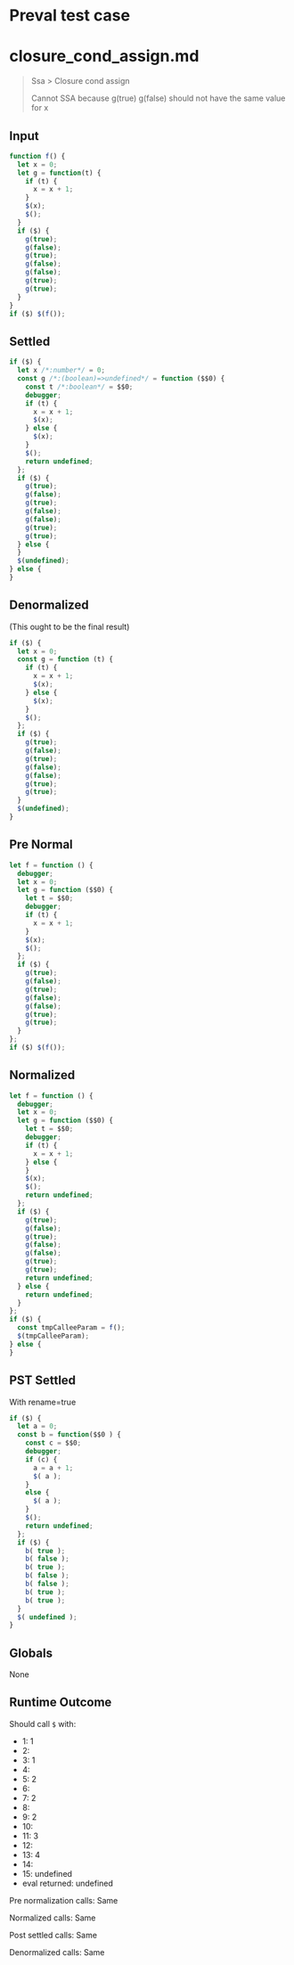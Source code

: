 # Preval test case

# closure_cond_assign.md

> Ssa > Closure cond assign
>
> Cannot SSA because g(true) g(false) should not have the same value for x

## Input

`````js filename=intro
function f() {
  let x = 0;
  let g = function(t) {
    if (t) {
      x = x + 1;
    }
    $(x);
    $();
  }
  if ($) {
    g(true);
    g(false);
    g(true);
    g(false);
    g(false);
    g(true);
    g(true);
  }
}
if ($) $(f());
`````

## Settled


`````js filename=intro
if ($) {
  let x /*:number*/ = 0;
  const g /*:(boolean)=>undefined*/ = function ($$0) {
    const t /*:boolean*/ = $$0;
    debugger;
    if (t) {
      x = x + 1;
      $(x);
    } else {
      $(x);
    }
    $();
    return undefined;
  };
  if ($) {
    g(true);
    g(false);
    g(true);
    g(false);
    g(false);
    g(true);
    g(true);
  } else {
  }
  $(undefined);
} else {
}
`````

## Denormalized
(This ought to be the final result)

`````js filename=intro
if ($) {
  let x = 0;
  const g = function (t) {
    if (t) {
      x = x + 1;
      $(x);
    } else {
      $(x);
    }
    $();
  };
  if ($) {
    g(true);
    g(false);
    g(true);
    g(false);
    g(false);
    g(true);
    g(true);
  }
  $(undefined);
}
`````

## Pre Normal


`````js filename=intro
let f = function () {
  debugger;
  let x = 0;
  let g = function ($$0) {
    let t = $$0;
    debugger;
    if (t) {
      x = x + 1;
    }
    $(x);
    $();
  };
  if ($) {
    g(true);
    g(false);
    g(true);
    g(false);
    g(false);
    g(true);
    g(true);
  }
};
if ($) $(f());
`````

## Normalized


`````js filename=intro
let f = function () {
  debugger;
  let x = 0;
  let g = function ($$0) {
    let t = $$0;
    debugger;
    if (t) {
      x = x + 1;
    } else {
    }
    $(x);
    $();
    return undefined;
  };
  if ($) {
    g(true);
    g(false);
    g(true);
    g(false);
    g(false);
    g(true);
    g(true);
    return undefined;
  } else {
    return undefined;
  }
};
if ($) {
  const tmpCalleeParam = f();
  $(tmpCalleeParam);
} else {
}
`````

## PST Settled
With rename=true

`````js filename=intro
if ($) {
  let a = 0;
  const b = function($$0 ) {
    const c = $$0;
    debugger;
    if (c) {
      a = a + 1;
      $( a );
    }
    else {
      $( a );
    }
    $();
    return undefined;
  };
  if ($) {
    b( true );
    b( false );
    b( true );
    b( false );
    b( false );
    b( true );
    b( true );
  }
  $( undefined );
}
`````

## Globals

None

## Runtime Outcome

Should call `$` with:
 - 1: 1
 - 2: 
 - 3: 1
 - 4: 
 - 5: 2
 - 6: 
 - 7: 2
 - 8: 
 - 9: 2
 - 10: 
 - 11: 3
 - 12: 
 - 13: 4
 - 14: 
 - 15: undefined
 - eval returned: undefined

Pre normalization calls: Same

Normalized calls: Same

Post settled calls: Same

Denormalized calls: Same
